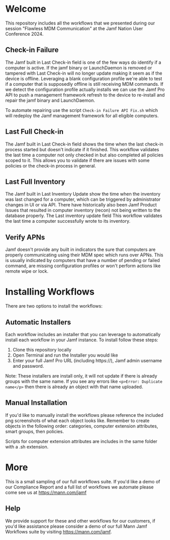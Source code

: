 # Welcome
This repository includes all the workflows that we presented during our session "Flawless MDM Communication" at the Jamf Nation User Conference 2024.

## Check-in Failure
The Jamf built in Last Check-in field is one of the few ways do identify if a computer is active. If the jamf binary or LaunchDaemon is removed or tampered with Last Check-in will no longer update making it seem as if the device is offline. Leveraging a blank configuration profile we're able to test if a computer that is supposedly offline is still receiving MDM commands. If we detect the configuration profile actually installs we can use the Jamf Pro API to push a management framework refresh to the device to re-install and repair the jamf binary and LaunchDaemon.

To automate repairing use the script `Check-in Failure API Fix.sh` which will redeploy the Jamf management framework for all eligible computers.

## Last Full Check-in
The Jamf built in Last Check-in field shows the time when the last check-in process started but doesn't indicate if it finished. This workflow validates the last time a computer not only checked in but also completed all policies scoped to it. This allows you to validate if there are issues with some policies or the check-in process in general.

## Last Full Inventory
The Jamf built in Last Inventory Update show the time when the inventory was last changed for a computer, which can be triggered by administrator changes in UI or via API. There have historically also been Jamf Product Issues that resulted in computer inventory (recon) not being written to the database properly. The Last inventory update field This workflow validates the last time a computer successfully wrote to its inventory.

## Verify APNs
Jamf doesn't provide any built in indicators the sure that computers are properly communicating using their MDM spec which runs over APNs. This is usually indicated by computers that have a number of pending or failed command, are missing configuration profiles or won't perform actions like remote wipe or lock.

# Installing Workflows
There are two options to install the workflows:

## Automatic Installers
Each workflow includes an installer that you can leverage to automatically install each workflow in your Jamf instance. To install follow these steps:
1. Clone this repository locally
2. Open Terminal and run the Installer you would like
3. Enter your full Jamf Pro URL (including https://), Jamf admin username and password.

Note: These installers are install only, it will not update if there is already groups with the same name.  If you see any errors like `<p>Error: Duplicate name</p>` then there is already an object with that name uploaded.

## Manual Installation
If you'd like to manually install the workflows please reference the included png screenshots of what each object looks like.  Remember to create objects in the following order: categories, computer extension attributes, smart groups, then policies.

Scripts for computer extension attributes are includes in the same folder with a .sh extension.

# More
This is a small sampling of our full workflows suite. If you'd like a demo of our Compliance Report and a full list of workflows we automate please come see us at https://mann.com/jamf

## Help
We provide support for these and other workflows for our customers, if you'd like assistance please consider a demo of our full Mann Jamf Workflows suite by visiting https://mann.com/jamf.
